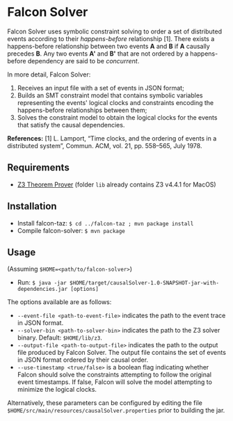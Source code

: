 # Falcon Solver

Falcon Solver uses symbolic constraint solving to order a set of distributed events according to their *happens-before* relationship [1]. There exists a happens-before relationship between two events **A** and **B** if **A** causally precedes **B**. Any two events **A'** and **B'** that are not ordered by a happens-before dependency are said to be *concurrent*. 

In more detail, Falcon Solver:
1. Receives an input file with a set of events in JSON format;
2. Builds an SMT constraint model that contains symbolic variables representing the events' logical clocks and constraints encoding the happens-before relationships between them;
3. Solves the constraint model to obtain the logical clocks for the events that satisfy the causal dependencies.

**References:**
[1] L. Lamport, “Time clocks, and the ordering of events in a distributed system”, Commun. ACM, vol. 21, pp. 558–565, July 1978.

## Requirements
* [Z3 Theorem Prover](https://github.com/Z3Prover/z3) (folder `lib` already contains Z3 v4.4.1 for MacOS)

## Installation

- Install falcon-taz: `$ cd ../falcon-taz ; mvn package install`
- Compile falcon-solver: `$ mvn package`

## Usage

(Assuming `$HOME=<path/to/falcon-solver>`)
- Run: `$ java -jar $HOME/target/causalSolver-1.0-SNAPSHOT-jar-with-dependencies.jar [options]`

The options available are as follows:

* `--event-file <path-to-event-file>` indicates the path to the event trace in JSON format.
* `--solver-bin <path-to-solver-bin>` indicates the path to the Z3 solver binary. Default: `$HOME/lib/z3`.
* `--output-file <path-to-output-file>` indicates the path to the output file produced by Falcon Solver. The output file contains the set of events in JSON format ordered by their causal order.
* `--use-timestamp <true/false>` is a boolean flag indicating whether Falcon should solve the constraints attempting to follow the original event timestamps. If false, Falcon will solve the model attempting to minimize the logical clocks. 

Alternatively, these parameters can be configured by editing the file `$HOME/src/main/resources/causalSolver.properties` prior to building the jar.


